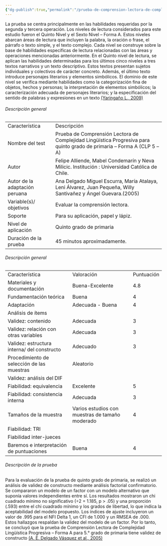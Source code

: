 ```yaml
---
{"dg-publish":true,"permalink":"/prueba-de-comprension-lectora-de-complejidad-lingueistica-progresiva-para-quinto-grado-de-primaria-forma-a-clp-5-a/"}
---
```


La prueba se centra principalmente en las habilidades requeridas por la segunda y tercera operación. Los niveles de lectura considerados para este estudio fueron el Quinto Nivel y el Sexto Nivel – Forma A. Estos niveles abarcan áreas de lectura que incluyen la palabra, la oración o frase, el párrafo o texto simple, y el texto complejo. Cada nivel se construye sobre la base de habilidades específicas de lectura relacionadas con las áreas y operaciones mencionadas anteriormente. En el Quinto nivel de lectura, se aplican las habilidades determinadas para los últimos cinco niveles a tres textos narrativos y un texto descriptivo. Estos textos presentan sujetos individuales y colectivos de carácter concreto. Además, el último texto introduce personajes literarios y elementos simbólicos. El dominio de este nivel se verifica mediante habilidades como la categorización fina de objetos, hechos y personas; la interpretación de elementos simbólicos; la caracterización adecuada de personajes literarios; y la especificación del sentido de palabras y expresiones en un texto [(Yaringaño L., 2009)](https://www.zotero.org/google-docs/?N3eqWi)
###### Descripción general

|   |   |
|---|---|
|Característica|Descripción|
|Nombre del test|Prueba de Comprensión Lectora de Complejidad Lingüística Progresiva para quinto grado de primaria – Forma A (CLP 5 –A)|
|Autor|Felipe Alliende, Mabel Condemarín y Neva Milicic. Institución : Universidad Católica de Chile.|
|Autor de la adaptación peruana|Ana Delgado Miguel Escurra, María Atalaya, Leni Álvarez, Juan Pequeña, Willy Santivañez y Ángel Guevara.(2005)|
|Variable(s)/ objetivos|Evaluar la comprensión lectora.|
|Soporte|Para su aplicación, papel y lápiz.|
|Nivel de aplicación|Quinto grado de primaria|
|Duración de la prueba|45 minutos aproximadamente.|
###### Descripción general

|   |   |   |
|---|---|---|
|Característica|Valoración|Puntuación|
|Materiales y documentación|Buena-Excelente|4.8|
|Fundamentación teórica|Buena|4|
|Adaptación|Adecuada - Buena|4|
|Análisis de ítems|||
|Validez: contenido|Adecuada|3|
|Validez: relación con otras variables|Adecuada|3|
|Validez: estructura interna/ del constructo|Adecuado|3|
|Procedimiento de selección de las muestras|Aleatorio||
|Validez: análisis del DIF|||
|Fiabilidad: equivalencia|Excelente|5|
|Fiabilidad: consistencia interna|Adecuada|3|
|Tamaños de la muestra|Varios estudios con muestras de tamaño moderado|4|
|Fiabilidad: TRI|||
|Fiabilidad inter-jueces|||
|Baremos e interpretación de puntuaciones|Buena|4|

###### Descripción de la prueba
Para la evaluación de la prueba de quinto grado de primaria, se realizó un análisis de validez de constructo mediante análisis factorial confirmatorio. Se compararon un modelo de un factor con un modelo alternativo que suponía valores independientes entre sí. Los resultados mostraron un chi cuadrado mínimo no significativo (÷2 = 1.185, p > .05) y una proporción (.593) entre el chi cuadrado mínimo y los grados de libertad, lo que indica la aceptabilidad del modelo propuesto. Los índices de ajuste incluyeron un valor de .995 para el NFI Delta 1, un CFI de 1.000 y un RMSEA de .000. Estos hallazgos respaldan la validez del modelo de un factor. Por lo tanto, se concluyó que la prueba de Comprensión Lectora de Complejidad Lingüística Progresiva – Forma A para 5.° grado de primaria tiene validez de constructo [(A. E. Delgado Vásquez et al., 2005)](https://www.zotero.org/google-docs/?J7jDGy)